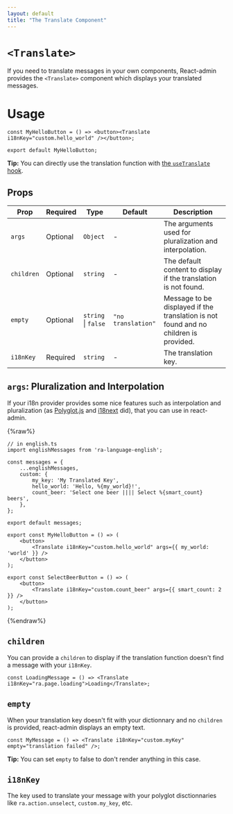 ```yaml
---
layout: default
title: "The Translate Component"
---
```


# `<Translate>`

If you need to translate messages in your own components, React-admin provides the `<Translate>` component which displays your translated messages.

# Usage

```tsx
const MyHelloButton = () => <button><Translate i18nKey="custom.hello_world" /></button>;

export default MyHelloButton;
```

**Tip:** You can directly use the translation function with [the `useTranslate` hook](./useTranslate.md).

## Props

| Prop        | Required | Type                    | Default            | Description                                             |
| ----------- | -------- | ----------------------- | ------------------ | ------------------------------------------------------- |
| `args`      | Optional | `Object`                | -                  | The arguments used for pluralization and interpolation. |
| `children`  | Optional | `string`                | -                  | The default content to display if the translation is not found.      |
| `empty`     | Optional | `string` &#124; `false` | `"no translation"` | Message to be displayed if the translation is not found and no children is provided.     |
| `i18nKey`   | Required | `string`                | -                  | The translation key.                                    |

## `args`: Pluralization and Interpolation

If your i18n provider provides some nice features such as interpolation and pluralization (as [Polyglot.js](./Translation.md#ra-i18n-polyglot) and [i18next](./Translation.md#ra-i18n-i18next) did), that you can use in react-admin.

{%raw%}

```tsx
// in english.ts
import englishMessages from 'ra-language-english';

const messages = {
    ...englishMessages,
    custom: {
        my_key: 'My Translated Key',
        hello_world: 'Hello, %{my_world}!',
        count_beer: 'Select one beer |||| Select %{smart_count} beers',
    },
};

export default messages;
```

```tsx
export const MyHelloButton = () => (
    <button>
        <Translate i18nKey="custom.hello_world" args={{ my_world: 'world' }} />
    </button>
);

export const SelectBeerButton = () => (
    <button>
        <Translate i18nKey="custom.count_beer" args={{ smart_count: 2 }} />
    </button>
);
```

{%endraw%}

## `children`

You can provide a `children` to display if the translation function doesn't find a message with your `i18nKey`.

```tsx
const LoadingMessage = () => <Translate i18nKey="ra.page.loading">Loading</Translate>;
```

## `empty`

When your translation key doesn't fit with your dictionnary and no `children` is provided, react-admin displays an empty text.

```tsx
const MyMessage = () => <Translate i18nKey="custom.myKey" empty="translation failed" />;
```

**Tip:** You can set `empty` to false to don't render anything in this case.

## `i18nKey`

The key used to translate your message with your polyglot disctionnaries like `ra.action.unselect`, `custom.my_key`, etc.
